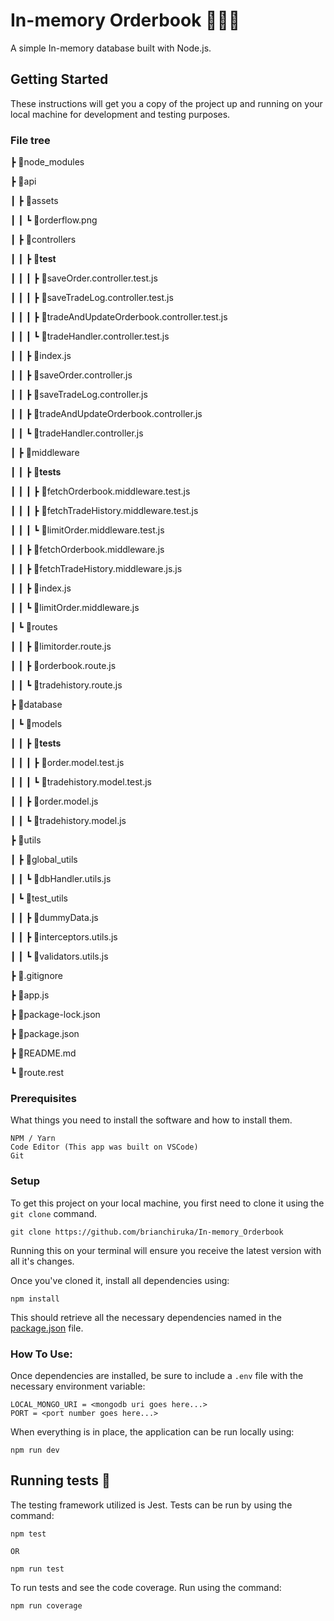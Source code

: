 # In-memory Orderbook 🚀🚀🚀

A simple In-memory database built with Node.js.

## Getting Started

These instructions will get you a copy of the project up and running on your local machine for development and testing purposes.

### File tree

┣ 📂node_modules

┣ 📂api

┃ ┣ 📂assets

┃ ┃ ┗ 📜orderflow.png

┃ ┣ 📂controllers

┃ ┃ ┣ 📂**test**

┃ ┃ ┃ ┣ 📜saveOrder.controller.test.js

┃ ┃ ┃ ┣ 📜saveTradeLog.controller.test.js

┃ ┃ ┃ ┣ 📜tradeAndUpdateOrderbook.controller.test.js

┃ ┃ ┃ ┗ 📜tradeHandler.controller.test.js

┃ ┃ ┣ 📜index.js

┃ ┃ ┣ 📜saveOrder.controller.js

┃ ┃ ┣ 📜saveTradeLog.controller.js

┃ ┃ ┣ 📜tradeAndUpdateOrderbook.controller.js

┃ ┃ ┗ 📜tradeHandler.controller.js

┃ ┣ 📂middleware

┃ ┃ ┣ 📂**tests**

┃ ┃ ┃ ┣ 📜fetchOrderbook.middleware.test.js

┃ ┃ ┃ ┣ 📜fetchTradeHistory.middleware.test.js

┃ ┃ ┃ ┗ 📜limitOrder.middleware.test.js

┃ ┃ ┣ 📜fetchOrderbook.middleware.js

┃ ┃ ┣ 📜fetchTradeHistory.middleware.js.js

┃ ┃ ┣ 📜index.js

┃ ┃ ┗ 📜limitOrder.middleware.js

┃ ┗ 📂routes

┃ ┃ ┣ 📜limitorder.route.js

┃ ┃ ┣ 📜orderbook.route.js

┃ ┃ ┗ 📜tradehistory.route.js

┣ 📂database

┃ ┗ 📂models

┃ ┃ ┣ 📂**tests**

┃ ┃ ┃ ┣ 📜order.model.test.js

┃ ┃ ┃ ┗ 📜tradehistory.model.test.js

┃ ┃ ┣ 📜order.model.js

┃ ┃ ┗ 📜tradehistory.model.js

┣ 📂utils

┃ ┣ 📂global_utils

┃ ┃ ┗ 📜dbHandler.utils.js

┃ ┗ 📂test_utils

┃ ┃ ┣ 📜dummyData.js

┃ ┃ ┣ 📜interceptors.utils.js

┃ ┃ ┗ 📜validators.utils.js

┣ 📜.gitignore

┣ 📜app.js

┣ 📜package-lock.json

┣ 📜package.json

┣ 📜README.md

┗ 📜route.rest

### Prerequisites

What things you need to install the software and how to install them.

```
NPM / Yarn
Code Editor (This app was built on VSCode)
Git
```

### Setup

To get this project on your local machine, you first need to clone it using the `git clone` command.

```
git clone https://github.com/brianchiruka/In-memory_Orderbook
```

Running this on your terminal will ensure you receive the latest version with all it's changes.

Once you've cloned it, install all dependencies using:

```
npm install
```

This should retrieve all the necessary dependencies named in the [package.json](https://github.com/brianchiruka/In-memory_Orderbook/blob/master/package.json) file.

### How To Use:

Once dependencies are installed, be sure to include a `.env` file with the necessary environment variable:

```
LOCAL_MONGO_URI = <mongodb uri goes here...>
PORT = <port number goes here...>
```

When everything is in place, the application can be run locally using:

```
npm run dev
```

## Running tests 🧪

The testing framework utilized is Jest. Tests can be run by using the command:

```
npm test

OR

npm run test
```

To run tests and see the code coverage. Run using the command:

```
npm run coverage
```
